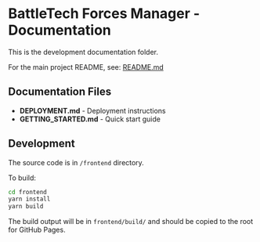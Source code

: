 # BattleTech Forces Manager - Documentation

This is the development documentation folder.

For the main project README, see: [README.md](../README.md)

## Documentation Files

- **DEPLOYMENT.md** - Deployment instructions
- **GETTING_STARTED.md** - Quick start guide

## Development

The source code is in `/frontend` directory.

To build:
```bash
cd frontend
yarn install
yarn build
```

The build output will be in `frontend/build/` and should be copied to the root for GitHub Pages.
